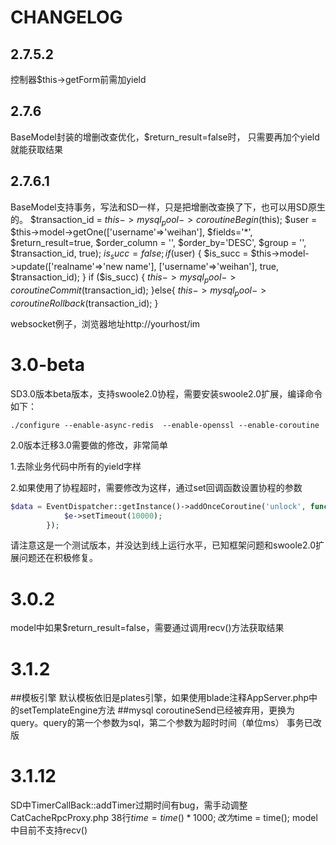 # CHANGELOG
## 2.7.5.2
控制器$this->getForm前需加yield
## 2.7.6
BaseModel封装的增删改查优化，$return_result=false时，
只需要再加个yield就能获取结果
## 2.7.6.1
BaseModel支持事务，写法和SD一样，只是把增删改查换了下，也可以用SD原生的。
$transaction_id = $this->mysql_pool->coroutineBegin($this);
$user = $this->model->getOne(['username'=>'weihan'], $fields='*', $return_result=true, $order_column = '', $order_by='DESC', $group = '', $transaction_id, true);
$is_succ = false;
if ($user) {
    $is_succ = $this->model->update(['realname'=>'new name'], ['username'=>'weihan'], true, $transaction_id);
}
if ($is_succ) {
    $this->mysql_pool->coroutineCommit($transaction_id);
}else{
    $this->mysql_pool->coroutineRollback($transaction_id);
}

websocket例子，浏览器地址http://yourhost/im
# 3.0-beta

SD3.0版本beta版本，支持swoole2.0协程，需要安装swoole2.0扩展，编译命令如下：
```
./configure --enable-async-redis  --enable-openssl --enable-coroutine
```
2.0版本迁移3.0需要做的修改，非常简单

1.去除业务代码中所有的yield字样

2.如果使用了协程超时，需要修改为这样，通过set回调函数设置协程的参数
```php
$data = EventDispatcher::getInstance()->addOnceCoroutine('unlock', function (EventCoroutine $e) {
            $e->setTimeout(10000);
        });
```
请注意这是一个测试版本，并没达到线上运行水平，已知框架问题和swoole2.0扩展问题还在积极修复。
# 3.0.2
model中如果$return_result=false，需要通过调用recv()方法获取结果
# 3.1.2
##模板引擎
默认模板依旧是plates引擎，如果使用blade注释AppServer.php中的setTemplateEngine方法
##mysql
coroutineSend已经被弃用，更换为query。query的第一个参数为sql，第二个参数为超时时间（单位ms）
事务已改版
# 3.1.12
SD中TimerCallBack::addTimer过期时间有bug，需手动调整CatCacheRpcProxy.php 38行$time = time() * 1000;改为$time = time();
model中目前不支持recv()